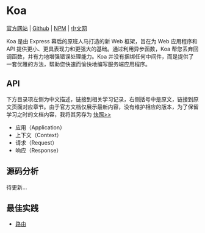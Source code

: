 # Koa

[官方网站](https://koajs.com) | [Github](https://github.com/koajs) | [NPM](https://www.npmjs.com/package/koa) | [中文网](http://koajs.cn)

Koa 是由 Express 幕后的原班人马打造的新 Web 框架，旨在为 Web 应用程序和 API 提供更小、更具表现力和更强大的基础。通过利用异步函数，Koa 帮您丢弃回调函数，并有力地增强错误处理能力。Koa 并没有捆绑任何中间件，而是提供了一套优雅的方法，帮助您快速而愉快地编写服务端应用程序。

## API

下方目录项左侧为中文描述，链接到相关学习记录，右侧括号中是原文，链接到原文页面对应章节。由于官方文档仅展示最新内容，没有维护相应的版本，为了保留学习之时的文档内容，我将其另存为 [快照>>](./snapshoot/)

- 应用（Application）
- 上下文（Context）
- 请求（Request）
- 响应（Response）

## 源码分析

待更新…

## 最佳实践

- [路由](./最佳实践/路由.md)

<!-- https://github.com/koajs/koa/wiki -->
<!-- https://github.com/koajs/examples -->
<!-- https://github.com/koajs/koa/blob/master/docs/guide.md -->
